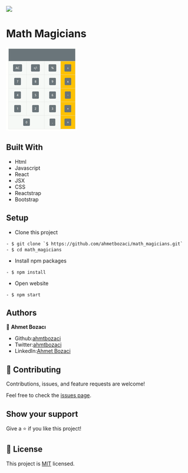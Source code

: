 ![](https://img.shields.io/badge/Microverse-blueviolet)

# Math Magicians
<!--I use react step by step -->
![image](image.gif)
## Built With

- Html
- Javascript
- React
- JSX
- CSS
- Reactstrap
- Bootstrap

<!-- ## Live Demo

[Math Magicians](CHANGE IT) -->

## Setup
- Clone this project
```
- $ git clone `$ https://github.com/ahmetbozaci/math_magicians.git`
- $ cd math_magicians
```
- Install npm packages
```
- $ npm install
```
- Open website
```
- $ npm start
```
## Authors

👤 **Ahmet Bozacı**
- Github:[ahmtbozaci](https://github.com/ahmetbozaci)
- Twitter:[ahmtbozaci](https://twitter.com/ahmtbozaci)
- LinkedIn:[Ahmet Bozaci](https://www.linkedin.com/in/ahmetbozaci/)
## 🤝 Contributing

Contributions, issues, and feature requests are welcome!

Feel free to check the [issues page](../../issues/).

## Show your support

Give a ⭐️ if you like this project!

## 📝 License

This project is [MIT](./LICENCE) licensed.
